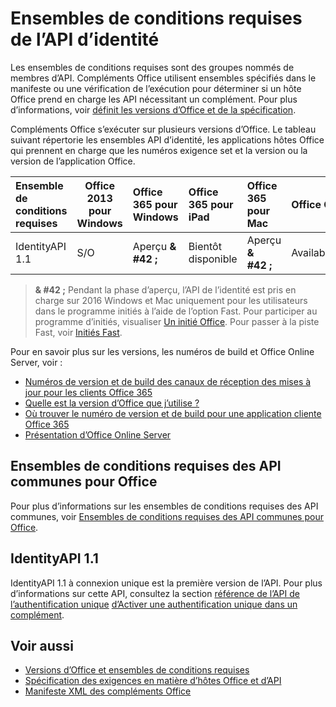 # <a name="identity-api-requirement-sets"></a>Ensembles de conditions requises de l’API d’identité

Les ensembles de conditions requises sont des groupes nommés de membres d’API. Compléments Office utilisent ensembles spécifiés dans le manifeste ou une vérification de l’exécution pour déterminer si un hôte Office prend en charge les API nécessitant un complément. Pour plus d’informations, voir [définit les versions d’Office et de la spécification](https://docs.microsoft.com/office/dev/add-ins/develop/office-versions-and-requirement-sets).

Compléments Office s’exécuter sur plusieurs versions d’Office. Le tableau suivant répertorie les ensembles API d’identité, les applications hôtes Office qui prennent en charge que les numéros exigence set et la version ou la version de l’application Office.

|  Ensemble de conditions requises  | Office 2013 pour Windows | Office 365 pour Windows   |  Office 365 pour iPad  |  Office 365 pour Mac  | Office Online  | SharePoint Online | OneDrive.com |Outlook.com et Exchange Online|
|:-----|-----|:-----|:-----|:-----|:-----|:-----|:-----|:-----|
| IdentityAPI 1.1  | S/O | Aperçu **& #42 ;** | Bientôt disponible | Aperçu **& #42 ;**| Available | Available| Bientôt disponible | Bientôt disponible |

> **& #42 ;** Pendant la phase d’aperçu, l’API de l’identité est pris en charge sur 2016 Windows et Mac uniquement pour les utilisateurs dans le programme initiés à l’aide de l’option Fast. Pour participer au programme d’initiés, visualiser [Un initié Office](https://products.office.com/office-insider?tab=tab-1). Pour passer à la piste Fast, voir [Initiés Fast](https://answers.microsoft.com/en-us/msoffice/forum/msoffice_officeinsider-mso_win10-msoinsider_reg/its-here-office-insider-fast-for-office-2016-on/dbe8e7bb-9523-44a4-948b-9436fedfd961).

Pour en savoir plus sur les versions, les numéros de build et Office Online Server, voir :

- [Numéros de version et de build des canaux de réception des mises à jour pour les clients Office 365](https://support.office.com/article/version-and-build-numbers-of-update-channel-releases-ae942449-1fca-4484-898b-a933ea23def7)
- [Quelle est la version d’Office que j’utilise ?](https://support.office.com/article/What-version-of-Office-am-I-using-932788b8-a3ce-44bf-bb09-e334518b8b19)
- [Où trouver le numéro de version et de build pour une application cliente Office 365](https://support.office.com/article/version-and-build-numbers-of-update-channel-releases-ae942449-1fca-4484-898b-a933ea23def7)
- 
  [Présentation d’Office Online Server](https://docs.microsoft.com/officeonlineserver/office-online-server-overview)

## <a name="office-common-api-requirement-sets"></a>Ensembles de conditions requises des API communes pour Office

Pour plus d’informations sur les ensembles de conditions requises des API communes, voir [Ensembles de conditions requises des API communes pour Office](office-add-in-requirement-sets.md).

## <a name="identityapi-11"></a>IdentityAPI 1.1 

IdentityAPI 1.1 à connexion unique est la première version de l’API. Pour plus d’informations sur cette API, consultez la section [référence de l’API de l’authentification unique](https://docs.microsoft.com/office/dev/add-ins/develop/sso-in-office-add-ins#sso-api-reference) [d’Activer une authentification unique dans un complément](https://docs.microsoft.com/office/dev/add-ins/develop/sso-in-office-add-ins).

## <a name="see-also"></a>Voir aussi

- [Versions d’Office et ensembles de conditions requises](https://docs.microsoft.com/office/dev/add-ins/develop/office-versions-and-requirement-sets)
- [Spécification des exigences en matière d’hôtes Office et d’API](https://docs.microsoft.com/office/dev/add-ins/develop/specify-office-hosts-and-api-requirements)
- [Manifeste XML des compléments Office](https://docs.microsoft.com/office/dev/add-ins/develop/add-in-manifests)

